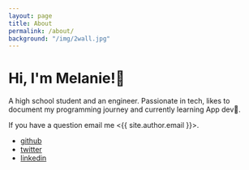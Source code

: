 ```yaml
---
layout: page
title: About
permalink: /about/
background: "/img/2wall.jpg"
---
```


# Hi, I'm Melanie!👋

A high school student and an engineer. Passionate in tech, likes to document my programming journey and currently learning App dev📱.

If you have a question email me <{{ site.author.email }}>.

- [github](https://github.com/melaniehsieh)
- [twitter](https://twitter.com/melaniehsieh)
- [linkedin](https://www.linkedin.com/in/melanie-hsieh-0749a91a9/)

